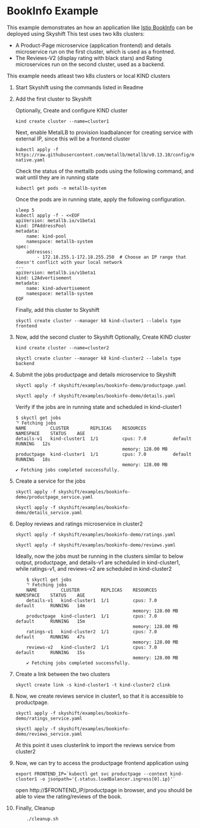 
# BookInfo  Example

This example demonstrates an how an application like [Istio BookInfo](https://istio.io/latest/docs/examples/bookinfo/) can be deployed using Skyshift
This test uses two k8s clusters:

* A Product-Page microservice (application frontend) and details microservice run on the first cluster, which is used as a frontned.
* The Reviews-V2 (display rating with black stars) and Rating microservices run on the second cluster, used as a backend.

This example needs atleast two k8s clusters or local KIND clusters

1) Start Skyshift using the commands listed in Readme

2) Add the first cluster to Skyshift

    Optionally, Create and configure KIND  cluster
    ```
    kind create cluster --name=cluster1
    ```
    Next, enable MetalLB to provision loadbalancer for creating service with external IP, since this will be a frontend cluster

    ```
    kubectl apply -f https://raw.githubusercontent.com/metallb/metallb/v0.13.10/config/manifests/metallb-native.yaml
    ```

    Check the status of the mettallb pods using the following command, and wait until they are in running state

    ```
    kubectl get pods -n metallb-system
    ```
    Once the pods are in running state, apply the following configuration.

    ```
    sleep 5
    kubectl apply -f - <<EOF
    apiVersion: metallb.io/v1beta1
    kind: IPAddressPool
    metadata:
        name: kind-pool
        namespace: metallb-system
    spec:
        addresses:
            - 172.18.255.1-172.18.255.250  # Choose an IP range that doesn't conflict with your local network
    ---
    apiVersion: metallb.io/v1beta1
    kind: L2Advertisement
    metadata:
        name: kind-advertisement
        namespace: metallb-system
    EOF
    ```

    Finally, add this cluster to Skyshift

    ```  
    skyctl create cluster --manager k8 kind-cluster1 --labels type frontend
    ```
3) Now, add the second cluster to Skyshift
    Optionally, Create KIND cluster
    ```
    kind create cluster --name=cluster2
    ```

    ```  
    skyctl create cluster --manager k8 kind-cluster2 --labels type backend
    ```
4) Submit the jobs productpage and details microservice to Skyshift

    ```
    skyctl apply -f skyshift/examples/bookinfo-demo/productpage.yaml
    ```
    ```
    skyctl apply -f skyshift/examples/bookinfo-demo/details.yaml
    ```

    Verify if the jobs  are in running state and scheduled in kind-cluster1
    ```
    $ skyctl get jobs
    ⠙ Fetching jobs
    NAME         CLUSTER        REPLICAS    RESOURCES          NAMESPACE    STATUS    AGE
    details-v1   kind-cluster1  1/1         cpus: 7.0          default      RUNNING   12s
                                            memory: 128.00 MB
    productpage  kind-cluster1  1/1         cpus: 7.0          default      RUNNING   18s
                                            memory: 128.00 MB
    ✔ Fetching jobs completed successfully.
    ```
5) Create a service for the jobs
    ```
    skyctl apply -f skyshift/examples/bookinfo-demo/productpage_service.yaml 

    ```
    ```
    skyctl apply -f skyshift/examples/bookinfo-demo/details_service.yaml 
    ```

6) Deploy reviews and ratings microservice in cluster2

    ```
    skyctl apply -f skyshift/examples/bookinfo-demo/ratings.yaml
    ```
    ```
    skyctl apply -f skyshift/examples/bookinfo-demo/reviews.yaml
    ```
    Ideally, now the jobs must be running in the clusters similar to below output,
    productpage, and details-v1 are scheduled in kind-cluster1, while ratings-v1, and reviews-v2 are scheduled in kind-cluster2

    ```
        $ skyctl get jobs
        ⠙ Fetching jobs
        NAME         CLUSTER        REPLICAS    RESOURCES          NAMESPACE    STATUS    AGE
        details-v1   kind-cluster1  1/1         cpus: 7.0          default      RUNNING   14m
                                                memory: 128.00 MB
        productpage  kind-cluster1  1/1         cpus: 7.0          default      RUNNING   15m
                                                memory: 128.00 MB
        ratings-v1   kind-cluster2  1/1         cpus: 7.0          default      RUNNING   47s
                                                memory: 128.00 MB
        reviews-v2   kind-cluster2  1/1         cpus: 7.0          default      RUNNING   15s
                                                memory: 128.00 MB
        ✔ Fetching jobs completed successfully.
    ```
7) Create a link between the two clusters
    ```
    skyctl create link -s kind-cluster1 -t kind-cluster2 clink
    ```

8) Now, we create reviews service in cluster1, so that it is accessible to productpage.

    ```
    skyctl apply -f skyshift/examples/bookinfo-demo/ratings_service.yaml
    ```

    ```
    skyctl apply -f skyshift/examples/bookinfo-demo/reviews_service.yaml
    ```

     At this point it uses clusterlink to import the reviews service from cluster2 

9) Now, we can try to access the productpage frontend application using

    ```
    export FRONTEND_IP=`kubectl get svc productpage --context kind-cluster1 -o jsonpath='{.status.loadBalancer.ingress[0].ip}'`
    ```
    open http://$FRONTEND_IP/productpage in browser, and you should be able to view the rating/reviews of the book.


10) Finally, Cleanup

    ```
        ./cleanup.sh
    ```